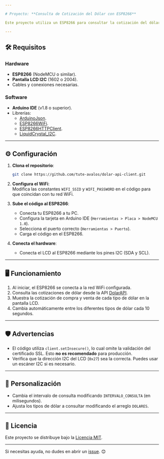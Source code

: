 ```yaml
---

# Proyecto: **Consulta de Cotización del Dólar con ESP8266**

Este proyecto utiliza un ESP8266 para consultar la cotización del dólar desde una API REST y mostrarla en un display LCD. La cotización incluye varios tipos de dólar, como el oficial, blue, bolsa y tarjeta.

---
```


## 🛠️ **Requisitos**

### Hardware
- **ESP8266** (NodeMCU o similar).
- **Pantalla LCD I2C** (1602 o 2004).
- Cables y conexiones necesarias.

### Software
- **Arduino IDE** (v1.8 o superior).
- Librerías:
  - [ArduinoJson](https://arduinojson.org/).
  - [ESP8266WiFi](https://arduino-esp8266.readthedocs.io/).
  - [ESP8266HTTPClient](https://arduino-esp8266.readthedocs.io/).
  - [LiquidCrystal_I2C](https://github.com/johnrickman/LiquidCrystal_I2C).

---

## ⚙️ **Configuración**

1. **Clona el repositorio**:
   ```bash
   git clone https://github.com/tute-avalos/dolar-api-client.git
   ```
2. **Configura el WiFi**:  
   Modifica las constantes `WIFI_SSID` y `WIFI_PASSWORD` en el código para que coincidan con tu red WiFi.

3. **Sube el código al ESP8266**:
   - Conecta tu ESP8266 a tu PC.
   - Configura la tarjeta en Arduino IDE (`Herramientas > Placa > NodeMCU 1.0`).
   - Selecciona el puerto correcto (`Herramientas > Puerto`).
   - Carga el código en el ESP8266.

4. **Conecta el hardware**:
   - Conecta el LCD al ESP8266 mediante los pines I2C (SDA y SCL).

---

## 🖥️ **Funcionamiento**

1. Al iniciar, el ESP8266 se conecta a la red WiFi configurada.
2. Consulta las cotizaciones de dólar desde la API [DolarAPI](https://dolarapi.com).
3. Muestra la cotización de compra y venta de cada tipo de dólar en la pantalla LCD.
4. Cambia automáticamente entre los diferentes tipos de dólar cada 10 segundos.

---

## 🛡️ **Advertencias**

- El código utiliza `client.setInsecure()`, lo cual omite la validación del certificado SSL. Esto **no es recomendado** para producción.
- Verifica que la dirección I2C del LCD (`0x27`) sea la correcta. Puedes usar un escáner I2C si es necesario.

---

## 📝 **Personalización**

- Cambia el intervalo de consulta modificando `INTERVALO_CONSULTA` (en milisegundos).
- Ajusta los tipos de dólar a consultar modificando el arreglo `DOLARES`.

---

## 📜 **Licencia**

Este proyecto se distribuye bajo la [Licencia MIT](LICENSE).

---

Si necesitas ayuda, no dudes en abrir un [issue](https://github.com/tu-usuario/tu-repositorio/issues). 😊

